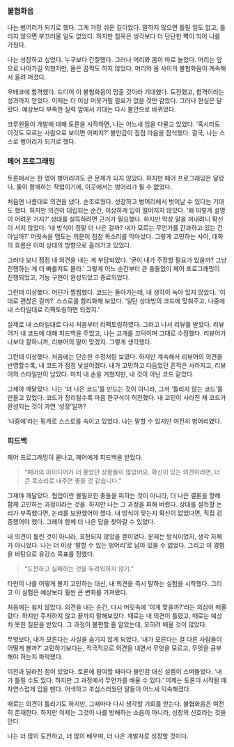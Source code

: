 ### 불협화음

나는 벙어리가 되기로 했다. 그게 가장 쉬운 길이었다. 말하지 않으면 틀릴 일도 없고, 틀리지 않으면 부끄러울 일도 없었다. 하지만 침묵은 생각보다 더 단단한 벽이 되어 나를 가뒀다.

나는 성장하고 싶었다. 누구보다 간절했다. 그러나 머리와 몸이 따로 놀았다. 머리는 앞으로 나아가길 외쳤지만, 몸은 꿈쩍도 하지 않았다. 머리와 몸 사이의 불협화음이 계속해서 울려 퍼졌다.

우테코에 합격했다. 드디어 이 불협화음이 멈출 것이라 기대했다. 도전했고, 합격이라는 성과까지 얻었다. 이제는 더 이상 머뭇거릴 필요가 없을 것만 같았다. 그러나 현실은 달랐다. 예상보다 부족한 실력 앞에서 기대는 다시 불안으로 바뀌었다.

크루원들이 개발에 대해 토론을 시작하면, 나는 어느새 입을 다물고 있었다. ‘혹시라도 이것도 모르는 사람으로 보이면 어쩌지?’ 불안감이 점점 마음을 잠식했다. 결국, 나는 스스로 벙어리가 되기로 했다.

### 페어 프로그래밍

토론에서는 한 명이 벙어리여도 큰 문제가 되지 않았다. 하지만 페어 프로그래밍은 달랐다. 둘이 함께하는 작업이기에, 이곳에서는 벙어리가 될 수 없었다.

처음엔 나름대로 의견을 냈다. 순조로웠다. 성장하고 벙어리에서 벗어날 수 있다는 기대도 했다. 하지만 의견이 대립되는 순간, 이상하게 입이 떨어지지 않았다. ‘왜 이렇게 설명이 어려운 거지?’ 상대를 설득하려면 근거가 필요했다. 하지만 막상 말을 꺼내려니 확신이 서지 않았다. ‘내 방식이 정말 더 나은 걸까? 내가 모르는 무언가를 간과하고 있는 건 아닐까?’ 머릿속을 맴도는 의문이 점점 목소리를 막아섰다. 그렇게 고민하는 사이, 대화의 흐름은 이미 상대의 방향으로 흘러가고 있었다.

그러다 보니 점점 내 의견을 내는 게 부담되었다. ‘굳이 내가 주장할 필요가 있을까? 그냥 진행하는 게 더 빠를지도 몰라.’ 그렇게 어느 순간부터 큰 충돌없이 페어 프로그래밍이 진행되었고, 기능 구현이 완성되었고 종료되었다.

그런데 이상했다. 어딘가 찝찝했다. 코드는 돌아가는데, 내 생각이 녹아 있지 않았다. ‘이대로 괜찮은 걸까?’ 스스로를 합리화해 보았다. ‘일단 상대방의 코드에 맞춰주고, 나중에 내 스타일대로 리팩토링하면 되겠지.’

실제로 내 스타일대로 다시 처음부터 리팩토링하였다. 그러고 나서 리뷰를 받았다. 리뷰어가 내 코드에 대해 피드백을 주었고, 나는 고개를 끄덕이며 그대로 수정했다. 리뷰어가 나보다 잘하니까, 리뷰어의 말이 맞겠지. 그렇게 생각했다.

그런데 이상했다. 처음에는 단순한 수정처럼 보였다. 하지만 계속해서 리뷰어의 의견을 반영할수록, 내 코드가 점점 낯설어졌다. 내가 고민하고 다듬었던 흔적은 사라지고, 리뷰어의 스타일만이 남았다. 마치 내 손을 거쳤지만, 내 것이 아닌 코드 같았다.

그제야 깨달았다. 나는 ‘더 나은 코드’를 만드는 것이 아니라, 그저 ‘틀리지 않는 코드’를 만들고 있었다. 코드가 정리될수록 마음 한구석이 허전했다. 내 고민이 사라진 채 코드가 완성되는 것이 과연 ‘성장’일까?

‘나중에’라는 핑계로 스스로를 속이고 있었다. 나는 말할 수 있지만 여전히 벙어리였다.

### 피드백

페어 프로그래밍이 끝나고, 페어에게 피드백을 받았다.

> “페어의 아이디어가 더 좋았던 상황들이 많았어요. 확신이 있는 의견이라면, 더 큰 목소리로 내주면 좋을 것 같습니다.”
> 

그제야 깨달았다. 협업이란 불필요한 충돌을 피하는 것이 아니라, 더 나은 결론을 향해 함께 고민하는 과정이라는 것을. 하지만 나는 그 과정을 피해 버렸다. 상대를 설득할 논리가 부족했다면, 논리를 보완했어야 했다. 내 방식이 맞는지 확신이 없었다면, 직접 검증했어야 했다. 그래야 함께 더 나은 답을 찾아갈 수 있었다.

내 의견이 틀린 것이 아니라, 표현되지 않았을 뿐이었다. 문제는 방식이었지, 생각 자체가 아니었다. 나는 더 이상 ‘말할 수 있는 벙어리’로 남아 있을 수 없었다. 그리고 이 경험을 바탕으로 유강스 목표를 정했다.

> “도전하고 실패하는 것을 두려워하지 않기.”
> 

타인이 나를 어떻게 볼지 고민하는 대신, 내 의견을 즉시 말하는 실험을 시작했다. 그리고 이 실험은 예상보다 훨씬 큰 변화를 가져왔다.

처음에는 쉽지 않았다. 의견을 내는 순간, 다시 머릿속에 ‘이게 맞을까?’라는 의심이 떠올랐다. 하지만 주저하지 않고 끝까지 말해보았다. 때로는 내 의견이 틀렸고, 때로는 예상치 못한 질문을 받았다. 그 과정이 불편할 줄 알았는데, 오히려 배울 것이 많았다.

무엇보다, 내가 모른다는 사실을 숨기지 않게 되었다. ‘내가 모른다는 걸 다른 사람들이 어떻게 볼까?’ 고민하기보다는, 적극적으로 의견을 내면서 무엇을 모르고, 무엇을 공부해야 하는지 파악했다.

이전과 달라진 점이 있었다. 토론에 참여할 때마다 불안감 대신 설렘이 스며들었다. ‘내가 틀릴 수도 있다. 하지만 그 과정에서 무언가를 배울 수 있다.’ 이제는 토론이 시작될 때 자연스럽게 입을 뗀다. 어색하고 조심스러웠던 말들이 어느새 익숙해졌다.

때로는 의견이 틀리기도 하지만, 그때마다 다시 생각할 기회를 얻는다. 불협화음은 여전히 존재한다. 하지만 이제는 그것이 나를 방해하는 소음이 아니라, 성장의 신호라는 것을 안다.

나는 더 많이 도전하고, 더 많이 배우며, 더 나은 개발자로 성장할 것이다.

